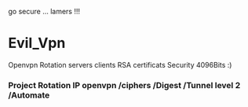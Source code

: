 go secure  ... lamers !!!
# Evil_Vpn
Openvpn Rotation servers clients  RSA certificats Security 4096Bits  :) 
### Project Rotation IP openvpn /ciphers /Digest /Tunnel level 2 /Automate

